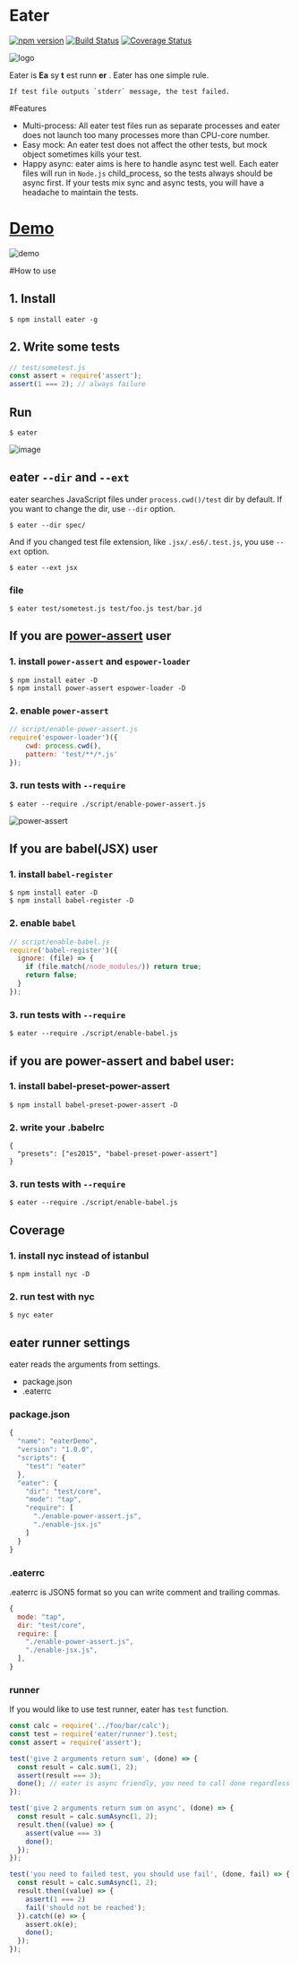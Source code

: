 Eater
===============
[![npm version](https://badge.fury.io/js/eater.svg)](https://badge.fury.io/js/eater)
[![Build Status](https://travis-ci.org/yosuke-furukawa/eater.svg?branch=master)](https://travis-ci.org/yosuke-furukawa/eater)
[![Coverage Status](https://coveralls.io/repos/github/yosuke-furukawa/eater/badge.svg?branch=master)](https://coveralls.io/github/yosuke-furukawa/eater?branch=master)

![logo](./images/eater.png)

Eater is **Ea** sy **t** est runn **er** .
Eater has one simple rule.

```
If test file outputs `stderr` message, the test failed.
```

#Features

- Multi-process: All eater test files run as separate processes and eater does not launch too many processes more than CPU-core number.
- Easy mock: An eater test does not affect the other tests, but mock object sometimes kills your test.
- Happy async: eater aims is here to handle async test well. Each eater files will run in `Node.js` child_process, so the tests always should be async first. If your tests mix sync and async tests, you will have a headache to maintain the tests.

# [Demo](https://github.com/yosuke-furukawa/eater-demo)


![demo](https://github.com/yosuke-furukawa/eater-demo/raw/master/images/eater-demo.gif)

#How to use

## 1. Install

```
$ npm install eater -g
```

## 2. Write some tests

```js
// test/sometest.js
const assert = require('assert');
assert(1 === 2); // always failure
```

## Run

```
$ eater
```

![image](./images/screenshot.png)

## eater `--dir` and `--ext`

eater searches JavaScript files under `process.cwd()/test` dir by default. If you want to change the dir, use `--dir` option.

```
$ eater --dir spec/
```

And if you changed test file extension, like `.jsx/.es6/.test.js`, you use `--ext` option.

```
$ eater --ext jsx
```

### file

```
$ eater test/sometest.js test/foo.js test/bar.jd
```

## If you are [power-assert](https://github.com/power-assert-js/power-assert) user

### 1. install `power-assert` and `espower-loader`

```
$ npm install eater -D
$ npm install power-assert espower-loader -D
```

### 2. enable `power-assert`

```js
// script/enable-power-assert.js
require('espower-loader')({
    cwd: process.cwd(),
    pattern: 'test/**/*.js'
});
```

### 3. run tests with `--require`

```
$ eater --require ./script/enable-power-assert.js
```

![power-assert](./images/powerassert.png)

## If you are babel(JSX) user

### 1. install `babel-register`

```
$ npm install eater -D
$ npm install babel-register -D
```

### 2. enable `babel`

```js
// script/enable-babel.js
require('babel-register')({
  ignore: (file) => {
    if (file.match(/node_modules/)) return true;
    return false;
  }
});
```

### 3. run tests with `--require`

```
$ eater --require ./script/enable-babel.js
```

## if you are power-assert and babel user:

### 1. install babel-preset-power-assert

```
$ npm install babel-preset-power-assert -D
```

### 2. write your .babelrc

```
{
  "presets": ["es2015", "babel-preset-power-assert"]
}
```

### 3. run tests with `--require`

```
$ eater --require ./script/enable-babel.js
```

## Coverage

### 1. install nyc instead of istanbul

```
$ npm install nyc -D
```

### 2. run test with nyc

```
$ nyc eater
```

## eater runner settings

eater reads the arguments from settings.

- package.json
- .eaterrc

### package.json

```js
{
  "name": "eaterDemo",
  "version": "1.0.0",
  "scripts": {
    "test": "eater"
  },
  "eater": {
    "dir": "test/core",
    "mode": "tap",
    "require": [
      "./enable-power-assert.js",
      "./enable-jsx.js"
    ]
  }
}
```

### .eaterrc

.eaterrc is JSON5 format so you can write comment and trailing commas.

```js
{
  mode: "tap",
  dir: "test/core",
  require: [
    "./enable-power-assert.js",
    "./enable-jsx.js",
  ],
}
```

### runner

If you would like to use test runner, eater has `test` function.

```js
const calc = require('../foo/bar/calc');
const test = require('eater/runner').test;
const assert = require('assert');

test('give 2 arguments return sum', (done) => {
  const result = calc.sum(1, 2);
  assert(result === 3);
  done(); // eater is async friendly, you need to call done regardless of async / sync test.
});

test('give 2 arguments return sum on async', (done) => {
  const result = calc.sumAsync(1, 2);
  result.then((value) => {
    assert(value === 3)
    done();
  });
});

test('you need to failed test, you should use fail', (done, fail) => {
  const result = calc.sumAsync(1, 2);
  result.then((value) => {
    assert(1 === 2)
    fail('should not be reached');
  }).catch((e) => {
    assert.ok(e);
    done();
  });
});
```
